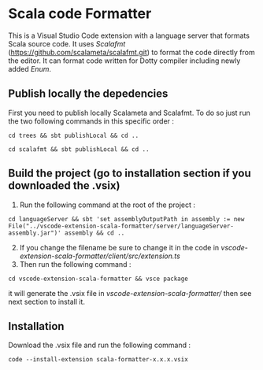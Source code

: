 # Scala code Formatter
This is a Visual Studio Code extension with a language server that formats Scala source code. It uses *Scalafmt* (https://github.com/scalameta/scalafmt.git) to format the code directly from the editor.
It can format code written for Dotty compiler including newly added *Enum*.
## Publish locally the depedencies
First you need to publish locally Scalameta and Scalafmt. To do so just run the two following commands in this specific order :
```shell
cd trees && sbt publishLocal && cd ..
```

```shell
cd scalafmt && sbt publishLocal && cd ..
```

## Build the project (go to installation section if you downloaded the .vsix)
1. Run the following command at the root of the project :
```shell
cd languageServer && sbt 'set assemblyOutputPath in assembly := new File("../vscode-extension-scala-formatter/server/languageServer-assembly.jar")' assembly && cd ..
```
2. If you change the filename be sure to change it in the code in *vscode-extension-scala-formatter/client/src/extension.ts*
3. Then run the following command :
```shell
cd vscode-extension-scala-formatter && vsce package
```
   it will generate the .vsix file in *vscode-extension-scala-formatter/* then see next section to install it.

## Installation
Download the .vsix file and run the following command :
```shell
code --install-extension scala-formatter-x.x.x.vsix
``` 
